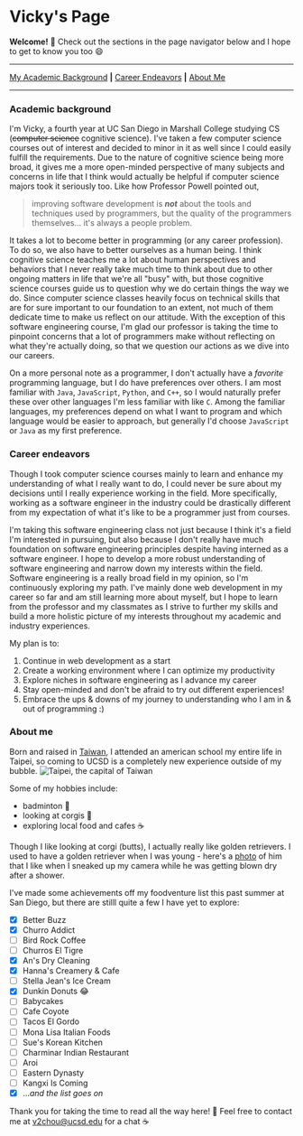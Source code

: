 # Vicky's Page

**Welcome!** 👋 Check out the sections in the page navigator below and I hope to get to know you too 😄

---

[My Academic Background](academic-background) **|**
[Career Endeavors](career-endeavors) **|**
[About Me](about-me)

---

### Academic background
I'm Vicky, a fourth year at UC San Diego in Marshall College studying CS (~~computer science~~ cognitive science). I've taken a few computer science courses out of interest and decided to minor in it as well since I could easily fulfill the requirements. Due to the nature of cognitive science being more broad, it gives me a more open-minded perspective of many subjects and concerns in life that I think would actually be helpful if computer science majors took it seriously too. Like how Professor Powell pointed out,
 > improving software development is **_not_** about the tools and techniques used by programmers, but the quality of the programmers themselves... it's always a people problem.

 It takes a lot to become better in programming (or any career profession). To do so, we also have to better ourselves as a human being. I think cognitive science teaches me a lot about human perspectives and behaviors that I never really take much time to think about due to other ongoing matters in life that we're all "busy" with, but those cognitive science courses guide us to question why we do certain things the way we do. Since computer science classes heavily focus on technical skills that are for sure important to our foundation to an extent, not much of them dedicate time to make us reflect on our attitude. With the exception of this software engineering course, I'm glad our professor is taking the time to pinpoint concerns that a lot of programmers make without reflecting on what they're actually doing, so that we question our actions as we dive into our careers. 


On a more personal note as a programmer, I don't actually have a _favorite_ programming language, but I do have preferences over others. I am most familiar with `Java`, `JavaScript`, `Python`, and `C++`, so I would naturally prefer these over other languages I'm less familiar with like `C`. Among the familiar languages, my preferences depend on what I want to program and which language would be easier to approach, but generally I'd choose `JavaScript` or `Java` as my first preference.

### Career endeavors
Though I took computer science courses mainly to learn and enhance my understanding of what I really want to do, I could never be sure about my decisions until I really experience working in the field. More specifically, working as a software engineer in the industry could be drastically different from my expectation of what it's like to be a programmer just from courses.


I'm taking this software engineering class not just because I think it's a field I'm interested in pursuing, but also because I don't really have much foundation on software engineering principles despite having interned as a software engineer. I hope to develop a more robust understanding of software engineering and narrow down my interests within the field. Software engineering is a really broad field in my opinion, so I'm continuously exploring my path. I've mainly done web development in my career so far and am still learning more about myself, but I hope to learn from the professor and my classmates as I strive to further my skills and build a more holistic picture of my interests throughout my academic and industry experiences.

My plan is to:
1. Continue in web development as a start
2. Create a working environment where I can optimize my productivity
3. Explore niches in software engineering as I advance my career
4. Stay open-minded and don't be afraid to try out different experiences!
5. Embrace the ups & downs of my journey to understanding who I am in & out of programming :)


### About me
Born and raised in [Taiwan](https://www.google.com/search?q=Taiwan&rlz=1C1CHZL_enTW804TW807&ei=LDE5Y9ngOqGZptQPtJ2EIA&ved=0ahUKEwjZpvH09sD6AhWhjIkEHbQOAQQQ4dUDCA4&uact=5&oq=Taiwan&gs_lcp=Cgdnd3Mtd2l6EAMyCwguEIAEELEDENQCMggIABCABBCxAzIICAAQgAQQsQMyCAgAELEDEIMBMgUIABCABDIFCAAQgAQyCAgAEIAEELEDMggIABCABBCxAzIICAAQgAQQsQMyCwgAEIAEELEDEIMBOgoIABBHENYEELADOgoILhCxAxDUAhAKOgcIABCxAxAKOgsILhCABBDHARCvAUoECEEYAEoECEYYAFCsB1i2CmCbDWgBcAF4AIAByAGIAeoCkgEFMC4xLjGYAQCgAQHIAQjAAQE&sclient=gws-wiz), I attended an american school my entire life in Taipei, so coming to UCSD is a completely new experience outside of my bubble. 
![Taipei, the capital of Taiwan](https://asiaexchange.org/wp-content/uploads/2020/04/webiste_taipei_cover_2.jpg)


Some of my hobbies include:
* badminton 🏸
* looking at corgis 🍞
* exploring local food and cafes ☕

Though I like looking at corgi (butts), I actually really like golden retrievers. I used to have a golden retriever when I was young - here's a [photo](<img src="Buddy.JPG" width="36px">) of him that I like when I sneaked up my camera while he was getting blown dry after a shower. 

I've made some achievements off my foodventure list this past summer at San Diego, but there are stilll quite a few I have yet to explore:
- [x] Better Buzz
- [x] Churro Addict
- [ ] Bird Rock Coffee
- [ ] Churros El Tigre
- [x] An's Dry Cleaning
- [x] Hanna's Creamery & Cafe
- [ ] Stella Jean's Ice Cream
- [x] Dunkin Donuts 😂
- [ ] Babycakes
- [ ] Cafe Coyote
- [ ] Tacos El Gordo
- [ ] Mona Lisa Italian Foods
- [ ] Sue's Korean Kitchen
- [ ] Charminar Indian Restaurant
- [ ] Aroi
- [ ] Eastern Dynasty
- [ ] Kangxi Is Coming
- [x] ..._and the list goes on_

Thank you for taking the time to read all the way here! 💝 Feel free to contact me at [v2chou@ucsd.edu](mailto:v2chou@ucsd.edu) for a chat ☕
